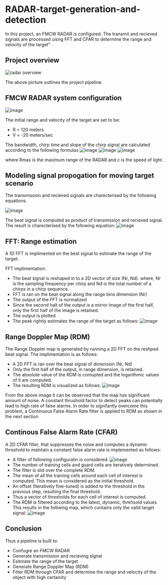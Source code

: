 # RADAR-target-generation-and-detection
In this project, an FMCW RADAR is configured. The transmit and recieved signals are processed uisng FFT and CFAR to determine the range and velocity of the target"

## Project overview
![radar overview](https://user-images.githubusercontent.com/48198017/147384345-3214cb23-d2a4-4d0f-8069-7702290f0dce.PNG)

The above picture outlines the project pipeline.

## FMCW RADAR system configuration
![image](https://user-images.githubusercontent.com/48198017/147384420-d3192d74-2397-49de-8b6f-86602ee84b20.png)

The initial range and velocity of the target are set to be: 
* R = 120 meters
* V = -20 meters/sec

The bandwidth, chirp time and slope of the chirp signal are calculated according to the following formulas
![image](https://user-images.githubusercontent.com/48198017/147384457-723a9aa0-503c-449f-8044-28e9135bb5da.png)
![image](https://user-images.githubusercontent.com/48198017/147384461-3810b13f-9b8c-461a-a30a-07ae3bb32c20.png)
![image](https://user-images.githubusercontent.com/48198017/147384466-1df91916-87f6-4fa7-b734-6a26885b5b88.png)

where Rmax is the maximum range of the RADAR and c is the speed of light.

## Modeling signal propogation for moving target scenario

The transmission and recieved signals are charecterised by the following equations.

![image](https://user-images.githubusercontent.com/48198017/147384507-82b52a36-bce1-4c37-bee6-ff042bfbea8b.png)

The beat signal is computed as product of transmission and recieved signal. The result is charecterised by the following equation: 
![image](https://user-images.githubusercontent.com/48198017/147384524-02758f9b-a970-4db9-acc4-8ba42eef068d.png)

## FFT: Range estimation
A 1D FFT is implimented on the best signal to estimate the range of the target. 

FFT implimentation: 
* The beat signal is reshaped in to a 2D vector of size (Nr, Nd). where, Nr is the sampling frequency per chirp and Nd is the total number of a chirps in a chirp sequence. 
* FFT is ran on the beat signal along the range bins dimension (Nr)
* The output of the FFT is normalized
* Since the second halt of the output is a mirror image of the first half, only the first half of the image is retained. 
* The output is plotted 
* The peak rightly estimates the range of the target as follows: 
![image](https://user-images.githubusercontent.com/48198017/147384741-1e7a4fc3-36bd-490d-8573-9d500c6eea58.png)

## Range Doppler Map (RDM)

The Range Doppler map is generated by running a 2D FFT on the reshped beat signal. The implimentation is as follows: 
* A 2D FFT is ran over the beat signal of dimension (Nr, Nd)
* Only the first half of the output, in range dimension, is retained. 
* The absolute value of the RDM is comupted and the logarithmic values of it are computed. 
* The resulting RDM is visualized as follows: 
![image](https://user-images.githubusercontent.com/48198017/147384810-0f67c2a1-5313-4e1f-9211-f0ef691e0408.png)

From  the above image it can be observed that the map has significant amount of noise. A constant thrushold factor to detect peaks can potentially lead to high rate of false alarms. In order to signifantly overcome this problem, a Continuous False Alarm Rate filter is applied to RDM as shown in the next section

## Continous False Alarm Rate (CFAR)
A 2D CFAR filter, that suppresses the noise and computes a dynamic threshold to maintain a constant false alarm rate is implemented as follows: 
* A filter of following configuratin is considered: 
![image](https://user-images.githubusercontent.com/48198017/147384857-dee6d2a9-7c41-43f6-ad20-7714ce715ad4.png)
* The number of training cells and guard cells are iteratively determined. 
* The filter is slid over the complete RDM. 
* The mean of all the training cells around each cell of interest is computed. This mean is considered as the initial threshold.
* An offset (Iteratively fine-tuned) is added to the threshold in the previous step, resulting the final threshold.
* Thus a vector of thresholds for each cell of interest is computed. 
* The RDM is filtered according to the latest, dynamic, threhsold values. This results in the folliwing map, which contains only the valid target signal:
![image](https://user-images.githubusercontent.com/48198017/147384975-9fed51b6-b38e-4e83-bb6b-a252e1b854c3.png)

## Conclusion
Thus a pipeline is built to:
* Confugre an FMCW RADAR
* Generate transmission and recieving signal
* Esitmate the range of the target 
* Generate Range Doppler Map (RDM)
* Filter RDM through CFAR and determine the range and velocity of the object with high certainity
